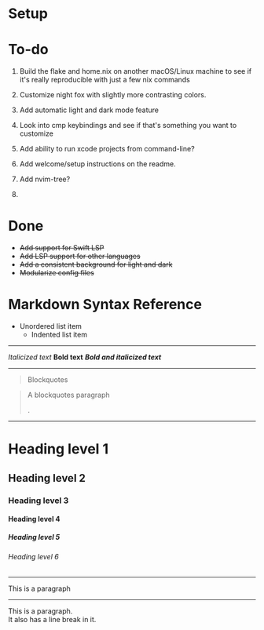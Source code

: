 # Setup



# To-do

 1. Build the flake and home.nix on another macOS/Linux machine to see if it's really reproducible with just a few nix commands

 2. Customize night fox with slightly more contrasting colors.

 3. Add automatic light and dark mode feature
  
 4. Look into cmp keybindings and see if that's something you want to customize

 5. Add ability to run xcode projects from command-line?

 6. Add welcome/setup instructions on the readme.

 7. Add nvim-tree?

 8. 

# Done

- ~~Add support for Swift LSP~~
- ~~Add LSP support for other languages~~
- ~~Add a consistent background for light and dark~~
- ~~Modularize config files~~

# Markdown Syntax Reference

- Unordered list item
    - Indented list item

---

*Italicized text*
**Bold text**
***Bold and italicized text***

---

> Blockquotes

> A blockquotes paragraph
>
> .

---

# Heading level 1
## Heading level 2
### Heading level 3
#### Heading level 4
##### Heading level 5
###### Heading level 6

---

<p>This is a paragraph
</p>

---


<p>This is a paragraph.<br> It also has a line break in it.</p>


